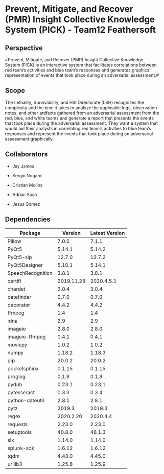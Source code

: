 # Prevent, Mitigate, and Recover (PMR) Insight Collective Knowledge System (PICK) - Team12 Feathersoft

## Perspective
#Prevent, Mitigate, and Recover (PMR) Insight Collective Knowledge System (PICK) is an interactive system that facilitates correlations between red team’s activities and blue team’s responses and generates graphical representation of events that took place during an adversarial assessment.#  

## Scope
The Lethality, Survivability, and HSI Directorate (LSH) recognizes the complexity and the time it takes to analyze the applicable logs, observation notes, and other artifacts gathered from an adversarial assessment from the red, blue, and white teams and generate a report that presents the events that took place during the adversarial assessment.  They want a system that would aid their analysts in correlating red team’s activities to blue team’s responses and represent the events that took place during an adversarial assessment graphically.

## Collaborators

  * Jay James

  * Sergio Nogami

  * Cristian Molina

  * Adrian Sosa

  * Jesus Gomez
  
## Dependencies
|Package | Version| Latest Version|
|--------|--------|---------------|
Pillow|	7.0.0	|7.1.1
PyQt5 |	5.14.1	|5.14.2
PyQt5-sip |	12.7.0	|12.7.2
PyQt5Designer |	5.10.1	|5.14.1
SpeechRecognition	|3.8.1	|3.8.1
certifi	|2019.11.28	|2020.4.5.1
chardet	|3.0.4	|3.0.4
datefinder	|0.7.0	|0.7.0
decorator	|4.4.2	|4.4.2
ffmpeg	|1.4	|1.4
idna	|2.9	|2.9
imageio |	2.8.0 |	2.8.0
imageio-ffmpeg	|0.4.1	|0.4.1
moviepy |	1.0.2	| 1.0.2
numpy |	1.18.2	| 1.18.3
pip |	20.0.2	| 20.0.2
pocketsphinx	|0.1.15|	0.1.15
proglog	|0.1.9	|0.1.9
pydub |	0.23.1	|0.23.1
pytesseract |	0.3.3	 |0.3.4
python-dateutil|	2.8.1|	2.8.1
pytz|	2019.3 |	2019.3
regex |	2020.2.20	|2020.4.4
requests	|2.23.0	|2.23.0
setuptools	|40.8.0|	46.1.3
six	|1.14.0	|1.14.0
splunk-sdk |	1.6.12	|1.6.12
tqdm	|4.43.0	|4.45.0
urllib3	|1.25.8	|1.25.9
  
   
  
